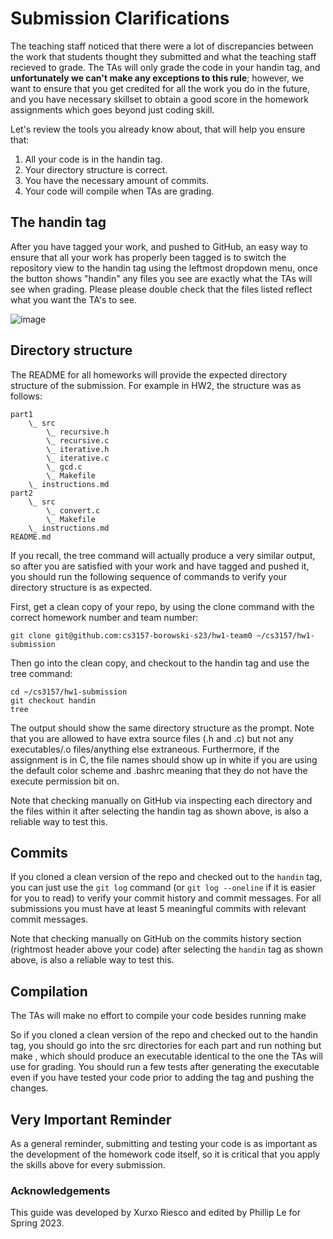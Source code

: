 # Submission Clarifications 
The teaching staff noticed that there were a lot of discrepancies between the work that students thought they submitted and what the teaching staff recieved to grade. The TAs will only grade the code in your handin tag, and **unfortunately we can't make any exceptions to this rule**; however, we want to ensure that you get credited for all the work you do in the future, and you have necessary skillset to obtain a good score in the homework assignments which goes beyond just coding skill.

Let's review the tools you already know about, that will help you ensure that:
1. All your code is in the handin tag.
2. Your directory structure is correct.
3. You have the necessary amount of commits.
4. Your code will compile when TAs are grading.

## The handin tag 
After you have tagged your work, and pushed to GitHub, an easy way to ensure that all your work has properly been tagged is to switch the repository view to the handin tag using the leftmost dropdown menu, once the button shows "handin" any files you see are exactly what the TAs will see when grading. Please please double check that the files listed reflect what you want the TA's to see. 

![image](https://user-images.githubusercontent.com/101436499/219896712-a43c3016-5b0b-4f8b-875a-0641d5dc7547.png)

## Directory structure
The README for all homeworks will provide the expected directory structure of the submission. For example in HW2, the structure was as follows:
```
part1
    \_ src
        \_ recursive.h
        \_ recursive.c
        \_ iterative.h
        \_ iterative.c
        \_ gcd.c
        \_ Makefile
    \_ instructions.md
part2
    \_ src
        \_ convert.c
        \_ Makefile
    \_ instructions.md
README.md
```
If you recall, the tree command will actually produce a very similar output, so after you are satisfied with your work and have tagged and pushed it, you should run the following sequence of commands to verify your directory structure is as expected.

First, get a clean copy of your repo, by using the clone command with the correct homework number and team number:
```
git clone git@github.com:cs3157-borowski-s23/hw1-team0 ~/cs3157/hw1-submission
```
Then go into the clean copy, and checkout to the handin tag and use the tree command:
```
cd ~/cs3157/hw1-submission
git checkout handin
tree
```
The output should show the same directory structure as the prompt. Note that you are allowed to have extra source files (.h and .c) but not any executables/.o files/anything else extraneous. Furthermore, if the assignment is in C, the file names should show up in white if you are using the default color scheme and .bashrc meaning that they do not have the execute permission bit on.

Note that checking manually on GitHub via inspecting each directory and the files within it after selecting the handin tag as shown above, is also a reliable way to test this.

## Commits 
If you cloned a clean version of the repo and checked out to the `handin` tag, you can just use the `git log` command (or `git log --oneline` if it is easier for you to read) to verify your commit history and commit messages. For all submissions you must have at least 5 meaningful commits with relevant commit messages.

Note that checking manually on GitHub on the commits history section (rightmost header above your code) after selecting the `handin` tag as shown above, is also a reliable way to test this.

## Compilation
The TAs will make no effort to compile your code besides running make 

So if you cloned a clean version of the repo and checked out to the handin tag, you should go into the src directories for each part and run nothing but make , which should produce an executable identical to the one the TAs will use for grading. You should run a few tests after generating the executable even if you have tested your code prior to adding the tag and pushing the changes.

## Very Important Reminder 
As a general reminder, submitting and testing your code is as important as the development of the homework code itself, so it is critical that you apply the skills above for every submission.

### Acknowledgements
This guide was developed by Xurxo Riesco and edited by Phillip Le for Spring 2023. 

